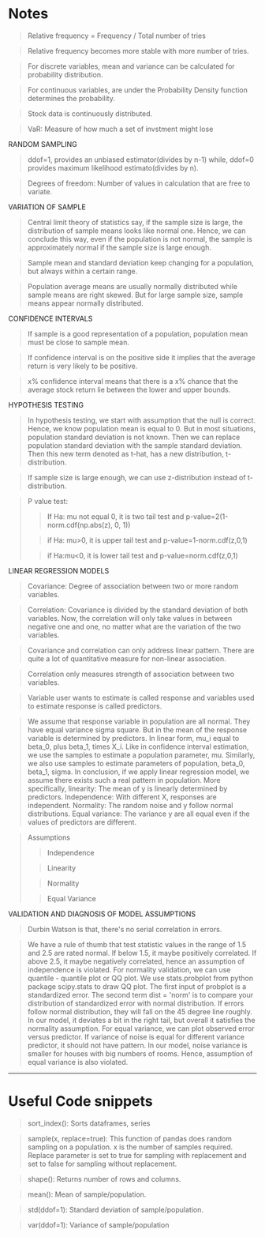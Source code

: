 # **Notes**

> Relative frequency = Frequency / Total number of tries

> Relative frequency becomes more stable with more number of tries.

> For discrete variables, mean and variance can be calculated for probability distribution.

> For continuous variables, are under the Probability Density function determines the probability.

> Stock data is continuously distributed. 

> VaR: Measure of how much a set of invstment might lose

RANDOM SAMPLING

> ddof=1, provides an unbiased estimator(divides by n-1) while, ddof=0 provides maximum likelihood estimato(divides by n).

> Degrees of freedom: Number of values in calculation that are free to variate.

VARIATION OF SAMPLE

> Central limit theory of statistics say, if the sample size is large, the distribution of sample means looks like normal one. Hence, we can conclude this way, even if the population is not normal, the sample is approximately normal if the sample size is large enough. 

> Sample mean and standard deviation keep changing for a population, but always within a certain range.

> Population average means are usually normally distributed while sample means are right skewed. But for large sample size, sample means appear normally distributed. 
 
CONFIDENCE INTERVALS

> If sample is a good representation of a population, population mean must be close to sample mean.

> If confidence interval is on the positive side it implies that the average return is very likely to be positive.

> x% confidence interval means that there is a x% chance that the average stock return lie between the lower and upper bounds.

HYPOTHESIS TESTING

> In hypothesis testing, we start with assumption that the null is correct. Hence, we know population mean is equal to 0. But in most situations, population standard deviation is not known. Then we can replace population standard deviation with the sample standard deviation. Then this new term denoted as t-hat, has a new distribution, t-distribution.

> If sample size is large enough, we can use z-distribution instead of t-distribution.

> P value test:
>>   If Ha: mu not equal 0, it is two tail test and  p-value=2(1-norm.cdf(np.abs(z), 0, 1))
>
>>if Ha: mu>0, it is upper tail test and  p-value=1-norm.cdf(z,0,1)
>
>>if Ha:mu<0, it is lower tail test and  p-value=norm.cdf(z,0,1)

LINEAR REGRESSION MODELS

> Covariance: Degree of association between two or more random variables.

> Correlation: Covariance is divided by the standard deviation of both variables. Now, the correlation will only take values in between negative one and one, no matter what are the variation of the two variables.
 
> Covariance and correlation can only address linear pattern. There are quite a lot of quantitative measure for non-linear association.

> Correlation only measures strength of association between two variables.

> Variable user wants to estimate is called response and variables used to estimate response is called predictors.

> We assume that response variable in population are all normal. They have equal variance sigma square. But in the mean of the response variable is determined by predictors. In linear form, mu_i equal to beta_0, plus beta_1, times X_i. Like in confidence interval estimation, we use the samples to estimate a population parameter, mu. Similarly, we also use samples to estimate parameters of population, beta_0, beta_1, sigma. In conclusion, if we apply linear regression model, we assume there exists such a real pattern in population. More specifically, linearity: The mean of y is linearly determined by predictors. Independence: With different X, responses are independent. Normality: The random noise and y follow normal distributions. Equal variance: The variance y are all equal even if the values of predictors are different.

> Assumptions
>> Independence
>
>> Linearity
>
>> Normality
>
>> Equal Variance

VALIDATION AND DIAGNOSIS OF MODEL ASSUMPTIONS

> Durbin Watson is that, there's no serial correlation in errors.

>  We have a rule of thumb that test statistic values in the range of 1.5 and 2.5 are rated normal. If below 1.5, it maybe positively correlated. If above 2.5, it maybe negatively correlated, hence an assumption of independence is violated. For normality validation, we can use quantile - quantile plot or QQ plot. We use stats.probplot from python package scipy.stats to draw QQ plot. The first input of probplot is a standardized error. The second term dist = 'norm' is to compare your distribution of standardized error with normal distribution. If errors follow normal distribution, they will fall on the 45 degree line roughly. In our model, it deviates a bit in the right tail, but overall it satisfies the normality assumption. For equal variance, we can plot observed error versus predictor. If variance of noise is equal for different variance predictor, it should not have pattern. In our model, noise variance is smaller for houses with big numbers of rooms. Hence, assumption of equal variance is also violated.

---



# **Useful Code snippets**

> sort_index(): Sorts dataframes, series

> sample(x, replace=true): This function of pandas does random sampling on a population. x is the number of samples required. Replace parameter is set to true for sampling with replacement and set to false for sampling without replacement.

> shape(): Returns number of rows and columns.

> mean(): Mean of sample/population.

> std(ddof=1): Standard deviation of sample/population.

> var(ddof=1): Variance of sample/population
